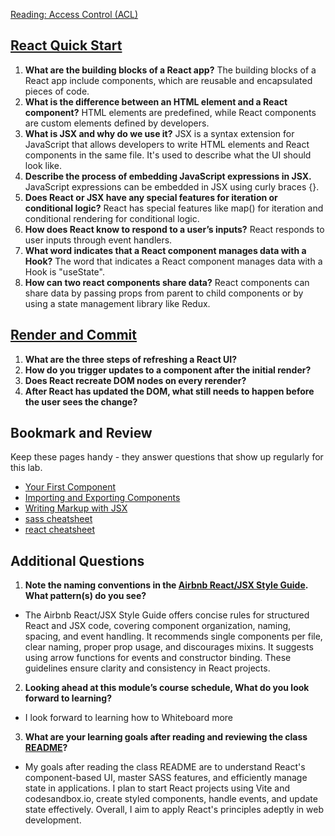  [Reading: Access Control (ACL)](https://github.com/codefellows/seattle-code-javascript-401d59/tree/main/class-26)

## [React Quick Start](https://react.dev/learn)
1. **What are the building blocks of a React app?** The building blocks of a React app include components, which are reusable and encapsulated pieces of code.
2. **What is the difference between an HTML element and a React component?** HTML elements are predefined, while React components are custom elements defined by developers.
3. **What is JSX and why do we use it?** JSX is a syntax extension for JavaScript that allows developers to write HTML elements and React components in the same file. It's used to describe what the UI should look like.
4. **Describe the process of embedding JavaScript expressions in JSX.** JavaScript expressions can be embedded in JSX using curly braces {}.
5. **Does React or JSX have any special features for iteration or conditional logic?** React has special features like map() for iteration and conditional rendering for conditional logic.
6. **How does React know to respond to a user’s inputs?** React responds to user inputs through event handlers.
7. **What word indicates that a React component manages data with a Hook?** The word that indicates a React component manages data with a Hook is "useState".
8. **How can two react components share data?** React components can share data by passing props from parent to child components or by using a state management library like Redux.

## [Render and Commit](https://react.dev/learn/render-and-commit)
1. **What are the three steps of refreshing a React UI?**
2. **How do you trigger updates to a component after the initial render?**
3. **Does React recreate DOM nodes on every rerender?**
4. **After React has updated the DOM, what still needs to happen before the user sees the change?**

## Bookmark and Review
Keep these pages handy - they answer questions that show up regularly for this lab.

* [Your First Component](https://react.dev/learn/your-first-component)
* [Importing and Exporting Components](https://react.dev/learn/importing-and-exporting-components)
* [Writing Markup with JSX](https://react.dev/learn/writing-markup-with-jsx)
* [sass cheatsheet](https://devhints.io/sass)
* [react cheatsheet](https://devhints.io/react)

## Additional Questions
1. **Note the naming conventions in the [Airbnb React/JSX Style Guide](https://airbnb.io/javascript/react/#naming). What pattern(s) do you see?**
* The Airbnb React/JSX Style Guide offers concise rules for structured React and JSX code, covering component organization, naming, spacing, and event handling. It recommends single components per file, clear naming, proper prop usage, and discourages mixins. It suggests using arrow functions for events and constructor binding. These guidelines ensure clarity and consistency in React projects.
2. **Looking ahead at this module’s course schedule, What do you look forward to learning?**
* I look forward to learning how to Whiteboard more
3. **What are your learning goals after reading and reviewing the class [README](https://codefellows.github.io/code-401-javascript-guide/curriculum/class-26/)?**
* My goals after reading the class README are to understand React's component-based UI, master SASS features, and efficiently manage state in applications. I plan to start React projects using Vite and codesandbox.io, create styled components, handle events, and update state effectively. Overall, I aim to apply React's principles adeptly in web development.
